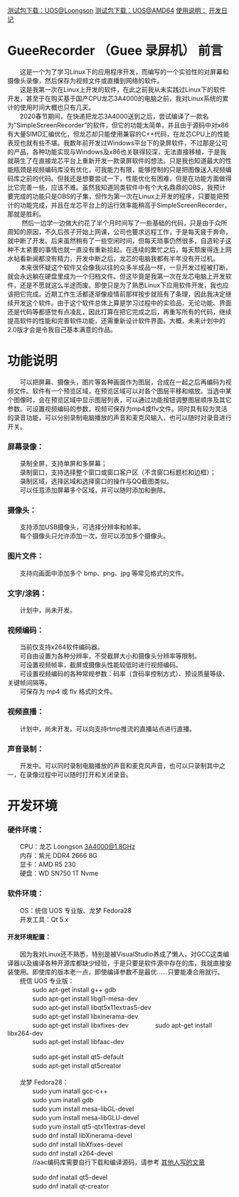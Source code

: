 [测试包下载：UOS@Loongson](http://www.loongson.xyz/GueeRecorder/GueeRecorder-UOS-Loongson.zip)
[测试包下载：UOS@AMD64](http://www.loongson.xyz/GueeRecorder/GueeRecorder-UOS-AMD64.zip)
[使用说明：](http://www.loongson.xyz/GueeRecorder/GueeRecorder-Help.docx)
[开发日记](http://www.loongson.xyz/Articles/Content/19)

# GueeRecorder （Guee 录屏机） 前言
　　这是一个为了学习Linux下的应用程序开发，而编写的一个实验性的对屏幕和摄像头录像，然后保存为视频文件或直播到网络的软件。</br>
　　这是我第一次在Linux上开发的软件，在此之前我从未实践过Linux下的软件开发，甚至于在购买基于国产CPU龙芯3A4000的电脑之前，我对Linux系统的累计的使用时间大概也只有几天。</br>
　　2020春节期间，在快递把龙芯3A4000送到之后，尝试编译了一款名为“SimpleScreenRecorder”的软件，但它的功能太简单，并且由于源码中对x86有大量SIMD汇编优化，但龙芯却只能使用兼容的C++代码，在龙芯CPU上的性能表现也就有些不堪。我数年前开发过Windows平台下的录屏软件，不过那是公司的产品，各种功能实现与Windows及x86也关联得较深，无法直接移植，于是我就萌生了在直接龙芯平台上重新开发一款录屏软件的想法。只是我也知道最大的性能瓶颈是视频编码库没有优化，可我能力有限，能够控制的只是把图像送入视频编码库之前的代码。但我还是想要尝试一下，性能优化有困难，但是在功能方面做得比它完善一些，应该不难。虽然我知道同类软件中有个大名鼎鼎的OBS，我预计要完成的功能只是OBS的子集，但作为第一次在Linux上开发的程序，只要能把预计的功能完成，并且在龙芯平台上的运行效率能稍高于SimpleScreenRecorder，那就是胜利。</br>
　　 然后一边学一边做大约花了半个月时间写了一些基础的代码，只是由于众所周知的原因，不久后孩子开始上网课，公司也要求远程工作，于是每天疲于奔命，就中断了开发。后来虽然稍有了一些空闲时间，但每天琐事仍然很多，自造轮子这种不太紧要的事情也就一直没有重新拾起。在连续的繁忙之后，每天颓废得连上网水帖看新闻都没有精力，开发中断之后，龙芯的电脑我都有半年没有开过机。</br>
　　本来很怀疑这个软件又会像我以往的众多半成品一样，一旦开发过程被打断，就会永远躺在硬盘里成为一个归档文件。但这毕竟是我第一次在龙芯电脑上开发软件，还是不愿就这么半途而废。即使只是为了熟悉Linux下应用软件开发，我也应该把它完成。近期工作生活都逐渐像疫情前那样按步就班有了条理，因此我决定继续开发这个软件。由于这个软件总体上算是学习过程中的实验品，无论功能、界面还是代码等都感觉有点凌乱，因此打算在把它完成之后，再重写所有的代码，继续提高软件的性能和完善软件功能，还需重新设计软件界面。大概，未来计划中的2.0版才会是令我自己基本满意的作品。</br>

# 功能说明
　　可以把屏幕、摄像头，图片等各种画面作为图层，合成在一起之后再编码为视频文件。软件有一个预览区域，在预览区域可以对各个图层平移和缩放。当选中某个图像时，会在预览区域中显示图层列表，可以通过功能按钮调整图层顺序及其它参数。可设置视频编码的参数，视频可保存为mp4或flv文件。同时具有较为灵活的录音功能，可以分别录制电脑播放的声音和麦克风输入，也可以随时对录音进行开关。</br>
### 屏幕录像：
　　录制全屏，支持单屏和多屏幕；</br>
　　录制窗口，支持选择整个窗口或窗口客户区（不含窗口标题栏和边框）；</br>
　　录制区域，选择区域和选择窗口的操作与QQ截图类似。</br>
　　可以任意添加屏幕多个区域，并可以随时添加和删除。
### 摄像头：
　　支持添加USB摄像头，可选择分辨率和帧率。</br>
　　每个摄像头只允许添加一次，但可以添加多个摄像头。
### 图片文件：
　　支持向画面中添加多个 bmp、png、jpg 等常见格式的文件。</br>
### 文字/涂鸦：
　　计划中，尚未开发。</br>
### 视频编码：
　　当前仅支持x264软件编码器。</br>
　　可自由设置为各种分辨率，不受截屏大小和摄像头分辨率等限制。</br>
　　可设置视频帧率，截屏或摄像头性能较低时进行视频编码。</br>
　　可设置视频编码的各种常规参数：码率（含码率控制方式）、预设质量等级、关键帧间隔等。</br>
　　可保存为 mp4 或 flv 格式的文件。
### 视频直播：
　　计划中，尚未开发。可以向支持rtmp推流的直播站点进行直播。</br>
### 声音录制：
　　开发中。可以同时录制电脑播放的声音和麦克风声音，也可以只录制其中之一，在录像过程中可以随时打开和关闭录音。</br>

# 开发环境
### 硬件环境：
　　CPU：龙芯 Loongson 3A4000@1.8GHz</br>
　　内存：紫光 DDR4 2666 8G</br>
　　显卡：AMD R5 230</br>
　　硬盘：WD SN750 1T Nvme</br>
### 软件环境：
　　OS：统信 UOS 专业版、龙梦 Fedora28</br>
　　开发工具：Qt 5.x</br>
#### 开发环境配置：
　　因为我对Linux还不熟悉，特别是被VisualStudio养成了懒人，对GCC这类编译器以及编译各种开源库都缺少经验，于是只要是软件源中存在的库，我就直接安装使用。即使库的版本老一点，即使编译参数不是最优……只要能凑合用就行。</br>
　　统信 UOS 专业版：</br>
　　　　sudo apt-get install g++ gdb</br>
　　　　sudo apt-get install libgl1-mesa-dev</br>
　　　　sudo apt-get install libqt5x11extras5-dev</br>
　　　　sudo apt-get install libxinerama-dev</br>
　　　　sudo apt-get install libxfixes-dev
　　　　sudo apt-get install libx264-dev</br>
　　　　sudo apt-get install libfaac-dev</br>

　　　　sudo apt-get install qt5-default</br>
　　　　sudo apt-get install qt5creator</br>
</br>
　　龙梦 Fedora28：</br>
　　　　sudo yum inatall gcc-c++</br>
　　　　sudo yum inatall gdb</br>
　　　　sudo yum install mesa-libGL-devel</br>
　　　　sudo yum install mesa-libGLU-devel</br>
　　　　sudo yum install qt5-qtx11extras-devel</br>
　　　　sudo dnf install libXinerama-devel</br>
　　　　sudo dnf install libXfixes-devel</br>
　　　　sudo dnf install x264-devel</br>
　　　　//aac编码库需要自行下载和编译源码，请参考 [其他人写的文章](https://www.cnblogs.com/wayns/p/facc-install.html)</br>

　　　　sudo dnf inatall qt5-devel</br>
　　　　sudo dnf inatall qt-creator</br>
</br>

